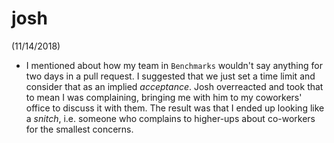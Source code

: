 # josh
(11/14/2018)
- I mentioned about how my team in `Benchmarks` wouldn't say anything for two days in a pull request. I suggested that we just set a time limit and consider that as an implied _acceptance_. Josh overreacted and took that to mean I was complaining, bringing me with him to my coworkers' office to discuss it with them. The result was that I ended up looking like a _snitch_, i.e. someone who complains to higher-ups about co-workers for the smallest concerns.
